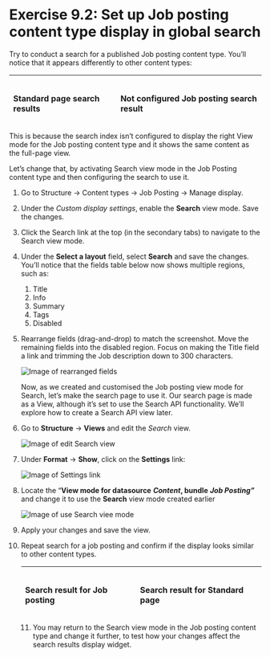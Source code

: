 # Exercise 9.2: Set up Job posting content type display in global search

Try to conduct a search for a published Job posting content type. You’ll notice that it appears differently to other content types:

<table>
  <thead>
    <tr>
      <th style="text-align:left">
        <p>
          <img src="../.gitbook/assets/146 (1).png" alt/>
        </p>
        <p>Standard page search results</p>
      </th>
      <th style="text-align:left">
        <p>
          <img src="../.gitbook/assets/147.png" alt/>
        </p>
        <p>Not configured Job posting search result</p>
      </th>
    </tr>
  </thead>
  <tbody></tbody>
</table>

This is because the search index isn’t configured to display the right View mode for the Job posting content type and it shows the same content as the full-page view.

Let’s change that, by activating Search view mode in the Job Posting content type and then configuring the search to use it.

1. Go to Structure → Content types → Job Posting → Manage display.
2. Under the _Custom display settings_, enable the **Search** view mode. Save the changes.
3. Click the Search link at the top \(in the secondary tabs\) to navigate to the Search view mode.
4. Under the **Select a layout** field, select **Search** and save the changes. You’ll notice that the fields table below now shows multiple regions, such as:
   1. Title
   2. Info
   3. Summary
   4. Tags
   5. Disabled
5. Rearrange fields \(drag-and-drop\) to match the screenshot. Move the remaining fields into the disabled region. Focus on making the Title field a link and trimming the Job description down to 300 characters. 

    ![Image of rearranged fields](../.gitbook/assets/148%20%281%29.png)
    
    Now, as we created and customised the Job posting view mode for Search, let’s make the search page to use it. Our search page is made as a View, although it’s set to use the Search API functionality. We’ll explore how to create a Search API view later. 
    
7. Go to **Structure** → **Views** and edit the _Search_ view. 

    ![Image of edit Search view](../.gitbook/assets/149%20%281%29.png)
    
8. Under **Format** → **Show**, click on the **Settings** link: 

    ![Image of Settings link](../.gitbook/assets/150%20%281%29.png)
    
9. Locate the “**View mode for datasource** _**Content**_**, bundle** _**Job Posting”**_ and change it to use the **Search** view mode created earlier 

    ![Image of use Search viee mode](../.gitbook/assets/151%20%281%29.png)
    
9. Apply your changes and save the view.
10. Repeat search for a job posting and confirm if the display looks similar to other content types.

    <table>
  <thead>
    <tr>
      <th style="text-align:left">
        <p>
          <img src="../.gitbook/assets/152.png" alt/>
        </p>
        <p>Search result for Job posting</p>
      </th>
      <th style="text-align:left">
        <p>
          <img src="../.gitbook/assets/153 (1).png" alt/>
        </p>
        <p>Search result for Standard page</p>
      </th>
    </tr>
  </thead>
  <tbody></tbody>
</table>

11. You may return to the Search view mode in the Job posting content type and change it further, to test how your changes affect the search results display widget.

